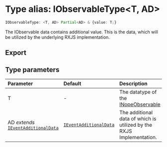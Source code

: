 # Type alias: IObservableType<T, AD\>

```ts
IObservableType: <T, AD> Partial<AD> & {value: T;}
```

The IObservable data contains additional value.
This is the data, which will be utilized by the
underlying RXJS implementation.

## Export

## Type parameters

| Parameter                                                                                              | Default                                                                                   | Description                                                                       |
| :----------------------------------------------------------------------------------------------------- | :---------------------------------------------------------------------------------------- | :-------------------------------------------------------------------------------- |
| T                                                                                                      | -                                                                                         | The datatype of the [INopeObservable](../interfaces/interface.INopeObservable.md) |
| AD _extends_ [`IEventAdditionalData`](../../eventEmitter/interfaces/interface.IEventAdditionalData.md) | [`IEventAdditionalData`](../../eventEmitter/interfaces/interface.IEventAdditionalData.md) | The additional data of which is utilized by the RXJS Implementation.              |
